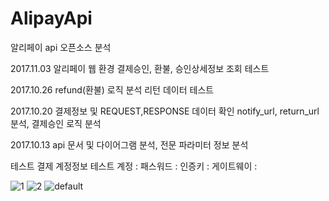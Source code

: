 # AlipayApi
알리페이 api 오픈소스 분석

2017.11.03 알리페이 웹 환경 결제승인, 환불, 승인상세정보 조회 테스트

2017.10.26 refund(환불) 로직 분석 리턴 데이터 테스트

2017.10.20 결제정보 및 REQUEST,RESPONSE 데이터 확인 notify_url, return_url분석, 결제승인 로직 분석

2017.10.13 api 문서 및 다이어그램 분석, 전문 파라미터 정보 분석

테스트 결제 계정정보 테스트 계정 :
패스워드 : 
인증키 : 
게이트웨이 :


![1](https://user-images.githubusercontent.com/12209348/36959867-b09de922-2087-11e8-8d0e-41d8bb37439a.png)
![2](https://user-images.githubusercontent.com/12209348/36959870-b27bf338-2087-11e8-89a8-698cd7c02e05.png)
![default](https://user-images.githubusercontent.com/12209348/36959872-b3b59efc-2087-11e8-8aef-254339fa4ee7.png)
